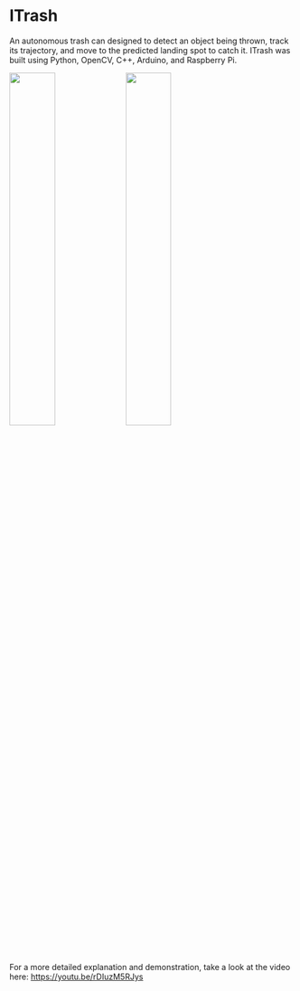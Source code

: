 # ITrash
An autonomous trash can designed to detect an object being thrown, track its trajectory, and move to the predicted landing spot to catch it. 
ITrash was built using Python, OpenCV, C++, Arduino, and Raspberry Pi.

<img src="https://user-images.githubusercontent.com/46098855/204731891-787511e2-9e6e-4ebd-ae9f-0c2f9fdaf965.png" width="40%">

<img src="https://user-images.githubusercontent.com/46098855/204731225-a85a1be4-643d-45d6-983f-acd693b783ec.png" width="40%">

For a more detailed explanation and demonstration, take a look at the video here: https://youtu.be/rDIuzM5RJys
